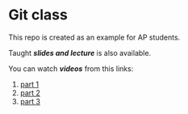 # Git class
This repo is created as an example for AP students.


Taught ***slides and lecture*** is also available.


You can watch ***videos*** from this links:
1. [part 1](https://aparat.com/v/St1wm)
2. [part 2](https://aparat.com/v/wDQyW)
3. [part 3](https://aparat.com/v/K7LoX)

